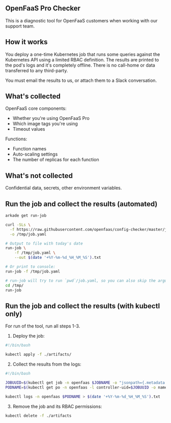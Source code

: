 ## OpenFaaS Pro Checker

This is a diagnostic tool for OpenFaaS customers when working with our support team.

## How it works

You deploy a one-time Kubernetes job that runs some queries against the Kubernetes API using a limited RBAC definition. The results are printed to the pod's logs and it's completely offline. There is no call-home or data transferred to any third-party.

You must email the results to us, or attach them to a Slack conversation.

## What's collected

OpenFaaS core components:

* Whether you're using OpenFaaS Pro
* Which image tags you're using
* Timeout values

Functions:

* Function names
* Auto-scaling settings
* The number of replicas for each function

## What's not collected

Confidential data, secrets, other environment variables.

## Run the job and collect the results (automated)

```bash
arkade get run-job

curl -SLs \
  -f https://raw.githubusercontent.com/openfaas/config-checker/master/job.yaml \
  -o /tmp/job.yaml

# Output to file with today's date
run-job \
    -f /tmp/job.yaml \
    --out $(date '+%Y-%m-%d_%H_%M_%S').txt

# Or print to console:
run-job -f /tmp/job.yaml

# run-job will try to run `pwd`/job.yaml, so you can also skip the argument
cd /tmp/
run-job
```

## Run the job and collect the results (with kubectl only)

For run of the tool, run all steps 1-3.

1) Deploy the job:

```bash
#!/bin/bash

kubectl apply -f ./artifacts/
```

2) Collect the results from the logs:

```bash
#!/bin/bash

JOBUUID=$(kubectl get job -n openfaas $JOBNAME -o "jsonpath={.metadata.labels.controller-uid}")
PODNAME=$(kubectl get po -n openfaas -l controller-uid=$JOBUUID -o name)

kubectl logs -n openfaas $PODNAME > $(date '+%Y-%m-%d_%H_%M_%S').txt
```

3) Remove the job and its RBAC permissions:

```bash
kubectl delete -f ./artifacts
```

